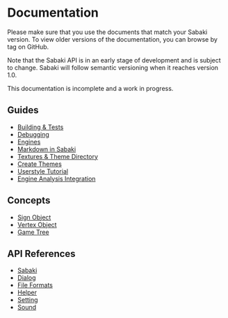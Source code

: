 # Documentation

Please make sure that you use the documents that match your Sabaki version. To view older versions of the documentation, you can browse by tag on GitHub.

Note that the Sabaki API is in an early stage of development and is subject to change. Sabaki will follow semantic versioning when it reaches version 1.0.

This documentation is incomplete and a work in progress.

## Guides

* [Building & Tests](guides/building-tests.md)
* [Debugging](guides/debugging.md)
* [Engines](guides/engines.md)
* [Markdown in Sabaki](guides/markdown.md)
* [Textures & Theme Directory](guides/theme-directory.md)
* [Create Themes](guides/create-themes.md)
* [Userstyle Tutorial](guides/userstyle-tutorial.md)
* [Engine Analysis Integration](guides/engine-analysis-integration.md)

## Concepts

* [Sign Object](api/sign.md)
* [Vertex Object](api/vertex.md)
* [Game Tree](api/gametree.md)

## API References

* [Sabaki](api/sabaki.md)
* [Dialog](api/dialog.md)
* [File Formats](api/fileformats.md)
* [Helper](api/helper.md)
* [Setting](api/setting.md)
* [Sound](api/sound.md)

